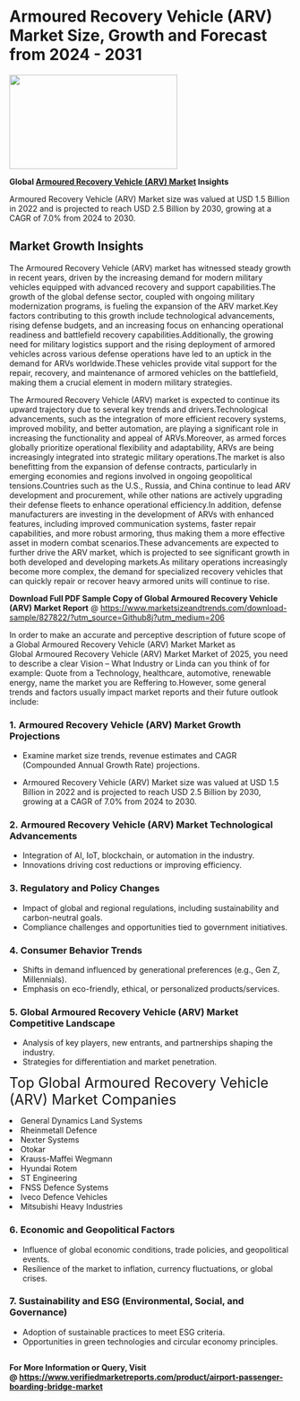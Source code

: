 <H1>Armoured Recovery Vehicle (ARV) Market Size, Growth and Forecast from 2024 - 2031</H1><img class="aligncenter size-medium wp-image-584254" src="https://thirdeyenews.in/wp-content/uploads/2024/09/Global-Market-Research-300x168.jpeg" alt="" width="300" height="168" /><p><strong>Global&nbsp;<a href="https://www.marketsizeandtrends.com/download-sample/827822/?utm_source=Github8j?utm_medium=206">Armoured Recovery Vehicle (ARV) Market</a> Insights</strong></p><p>Armoured Recovery Vehicle (ARV) Market size was valued at USD 1.5 Billion in 2022 and is projected to reach USD 2.5 Billion by 2030, growing at a CAGR of 7.0% from 2024 to 2030.</p><p><h2>Market Growth Insights</h2> <p>The Armoured Recovery Vehicle (ARV) market has witnessed steady growth in recent years, driven by the increasing demand for modern military vehicles equipped with advanced recovery and support capabilities.The growth of the global defense sector, coupled with ongoing military modernization programs, is fueling the expansion of the ARV market.Key factors contributing to this growth include technological advancements, rising defense budgets, and an increasing focus on enhancing operational readiness and battlefield recovery capabilities.Additionally, the growing need for military logistics support and the rising deployment of armored vehicles across various defense operations have led to an uptick in the demand for ARVs worldwide.These vehicles provide vital support for the repair, recovery, and maintenance of armored vehicles on the battlefield, making them a crucial element in modern military strategies.</p> <p>The Armoured Recovery Vehicle (ARV) market is expected to continue its upward trajectory due to several key trends and drivers.Technological advancements, such as the integration of more efficient recovery systems, improved mobility, and better automation, are playing a significant role in increasing the functionality and appeal of ARVs.Moreover, as armed forces globally prioritize operational flexibility and adaptability, ARVs are being increasingly integrated into strategic military operations.The market is also benefitting from the expansion of defense contracts, particularly in emerging economies and regions involved in ongoing geopolitical tensions.Countries such as the U.S., Russia, and China continue to lead ARV development and procurement, while other nations are actively upgrading their defense fleets to enhance operational efficiency.In addition, defense manufacturers are investing in the development of ARVs with enhanced features, including improved communication systems, faster repair capabilities, and more robust armoring, thus making them a more effective asset in modern combat scenarios.These advancements are expected to further drive the ARV market, which is projected to see significant growth in both developed and developing markets.As military operations increasingly become more complex, the demand for specialized recovery vehicles that can quickly repair or recover heavy armored units will continue to rise.<p><span class=""><strong>Download Full PDF Sample Copy of Global Armoured Recovery Vehicle (ARV) Market Report</strong> @ <a href="https://www.marketsizeandtrends.com/download-sample/827822/?utm_source=Github8j?utm_medium=206" target="_blank">https://www.marketsizeandtrends.com/download-sample/827822/?utm_source=Github8j?utm_medium=206</a></span></p><p>In order to make an accurate and perceptive description of future scope of a Global&nbsp;Armoured Recovery Vehicle (ARV) Market Market as Global&nbsp;Armoured Recovery Vehicle (ARV) Market Market of 2025, you need to describe a clear Vision &ndash; What Industry or Linda can you think of for example: Quote from a Technology, healthcare, automotive, renewable energy, name the market you are Reffering to.However, some general trends and factors usually impact market reports and their future outlook include:</p><h3>1.&nbsp;<strong>Armoured Recovery Vehicle (ARV) Market Growth Projections</strong></h3><ul><li>Examine market size trends, revenue estimates and CAGR (Compounded Annual Growth Rate) projections.</li><li><p>Armoured Recovery Vehicle (ARV) Market size was valued at USD 1.5 Billion in 2022 and is projected to reach USD 2.5 Billion by 2030, growing at a CAGR of 7.0% from 2024 to 2030.</p></li></ul><h3>2.&nbsp;<strong>Armoured Recovery Vehicle (ARV) Market Technological Advancements</strong></h3><ul><li>Integration of AI, IoT, blockchain, or automation in the industry.</li><li>Innovations driving cost reductions or improving efficiency.</li></ul><h3>3.&nbsp;<strong>Regulatory and Policy Changes</strong></h3><ul><li>Impact of global and regional regulations, including sustainability and carbon-neutral goals.</li><li>Compliance challenges and opportunities tied to government initiatives.</li></ul><h3>4.&nbsp;<strong>Consumer Behavior Trends</strong></h3><ul><li>Shifts in demand influenced by generational preferences (e.g., Gen Z, Millennials).</li><li>Emphasis on eco-friendly, ethical, or personalized products/services.</li></ul><h3>5.&nbsp;<strong>Global Armoured Recovery Vehicle (ARV) Market Competitive Landscape</strong></h3><ul><li>Analysis of key players, new entrants, and partnerships shaping the industry.</li><li>Strategies for differentiation and market penetration.</li></ul><p data-pm-slice="1 1 []"><span style="color: inherit; font-family: inherit; font-size: 25px;">Top Global Armoured Recovery Vehicle (ARV) Market Companies</span></p><div class="" data-test-id=""><p><li>General Dynamics Land Systems</li><li> Rheinmetall Defence</li><li> Nexter Systems</li><li> Otokar</li><li> Krauss-Maffei Wegmann</li><li> Hyundai Rotem</li><li> ST Engineering</li><li> FNSS Defence Systems</li><li> Iveco Defence Vehicles</li><li> Mitsubishi Heavy Industries</li></p></div><h3>6.&nbsp;<strong>Economic and Geopolitical Factors</strong></h3><ul><li>Influence of global economic conditions, trade policies, and geopolitical events.</li><li>Resilience of the market to inflation, currency fluctuations, or global crises.</li></ul><h3>7.&nbsp;<strong>Sustainability and ESG (Environmental, Social, and Governance)</strong></h3><ul><li>Adoption of sustainable practices to meet ESG criteria.</li><li>Opportunities in green technologies and circular economy principles.</li></ul><h2><strong style="font-size: 14px;">For More Information or Query, Visit @&nbsp;</strong><a style="background-color: #ffffff; font-size: 14px;" href="https://www.marketsizeandtrends.com/report/armoured-recovery-vehicle-arv-market/" target="_blank">https://www.verifiedmarketreports.com/product/airport-passenger-boarding-bridge-market</a></h2>